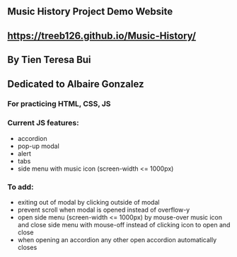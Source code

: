 ## Music History Project Demo Website
## https://treeb126.github.io/Music-History/

## By Tien Teresa Bui

## Dedicated to Albaire Gonzalez

### For practicing HTML, CSS, JS

### Current JS features:

- accordion
- pop-up modal
- alert
- tabs
- side menu with music icon (screen-width <= 1000px)

### To add:

- exiting out of modal by clicking outside of modal
- prevent scroll when modal is opened instead of overflow-y
- open side menu (screen-width <= 1000px) by mouse-over music icon and close side menu with mouse-off instead of clicking icon to open and close
- when opening an accordion any other open accordion automatically closes
